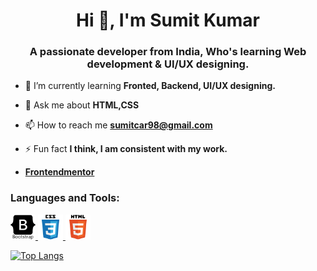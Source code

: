 
<h1 align="center">Hi 👋, I'm Sumit Kumar</h1>
<h3 align="center">A passionate developer from India, Who's learning Web development & UI/UX designing.</h3>

- 🌱 I’m currently learning **Fronted, Backend, UI/UX designing.**

- 💬 Ask me about **HTML,CSS**

- 📫 How to reach me **sumitcar98@gmail.com**

- ⚡ Fun fact **I think, I am consistent with my work.**

<!-- <h3 align="left">Connect with me:</h3> -->

 - **<a href="https://www.frontendmentor.io/profile/Sumit0o0" target="_blank">Frontendmentor</a>** 
<p align="left">
</p>

<h3 align="left">Languages and Tools:</h3>
<p align="left"> <a href="https://getbootstrap.com" target="blank" rel="noreferrer"> <img src="https://raw.githubusercontent.com/devicons/devicon/master/icons/bootstrap/bootstrap-plain-wordmark.svg" alt="bootstrap" width="40" height="40"/> </a> <a href="https://www.w3schools.com/css/" target="_blank" rel="noreferrer"> <img src="https://raw.githubusercontent.com/devicons/devicon/master/icons/css3/css3-original-wordmark.svg" alt="css3" width="40" height="40"/> </a> <a href="https://www.w3schools.com/html/" target="_blank" rel="noreferrer"> <img src="https://raw.githubusercontent.com/devicons/devicon/master/icons/html5/html5-original-wordmark.svg" alt="html5" width="40" height="40"/> </a> </p>

[![Top Langs](https://github-readme-stats.vercel.app/api/top-langs/?username=Sumit0o0)](https://github.com/Sumit0o0/github-readme-stats)


